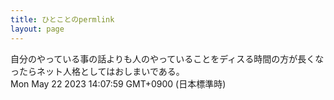 ```yaml
---
title: ひとことのpermlink
layout: page
---
```

<div class="box" dt="1684732079266">
  自分のやっている事の話よりも人のやっていることをディスる時間の方が長くなったらネット人格としてはおしまいである。
  <div class="content is-small">Mon May 22 2023 14:07:59 GMT+0900 (日本標準時)</div>
</div>